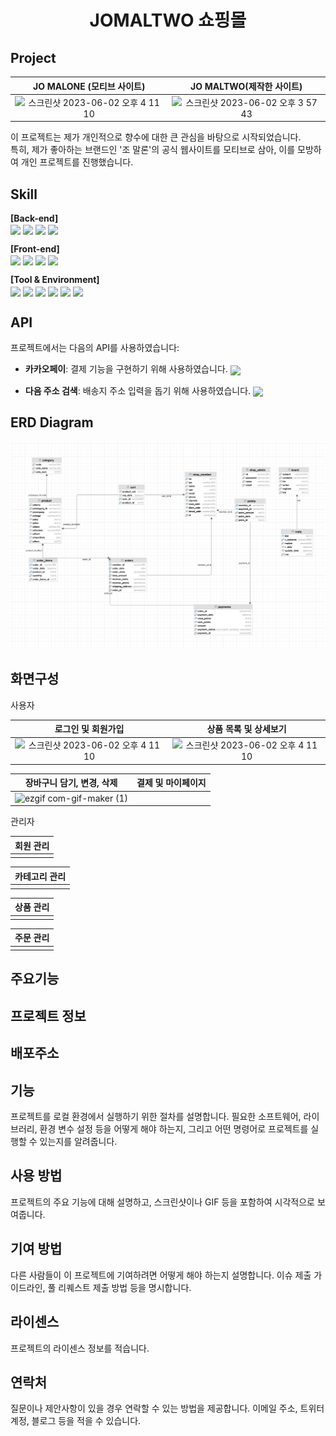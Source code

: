 <h1 align="center">JOMALTWO 쇼핑몰</h1>

## Project

| JO MALONE (모티브 사이트) | JO MALTWO(제작한 사이트) |
| :--------: | :--------: |
| <img width="500" height="400" alt="스크린샷 2023-06-02 오후 4 11 10" src="https://github.com/josolha/shoppingMall/assets/74632395/29099e82-19b7-43bc-b194-481d2a3824ca"> |<img width="500" height="400" alt="스크린샷 2023-06-02 오후 3 57 43" src="https://github.com/josolha/shoppingMall/assets/74632395/e419e7a8-306b-43b6-817b-fa76853cba53">|

이 프로젝트는 제가 개인적으로 향수에 대한 큰 관심을 바탕으로 시작되었습니다.  
특히, 제가 좋아하는 브랜드인 '조 말론'의 공식 웹사이트를 모티브로 삼아, 이를 모방하여 개인 프로젝트를 진행했습니다.  

<!-- 이 프로젝트를 통해, 저는 조 말론의 웹사이트에서 제공하는 다양한 향수와 뷰티 제품들을 소개하고, 사용자들이 제품을 쉽게 검색하고 구매할 수 있도록 하는 기능을 구현하였습니다. 또한, 향수 추천 기능 등 사용자 경험을 높이는 다양한 요소를 추가하였습니다.

한편, 관리자를 위한 기능도 함께 구현하였습니다. 관리자는 새로운 제품을 등록하거나 기존 제품의 정보를 수정할 수 있습니다. 또한, 사용자들의 주문 현황을 확인하고 관리할 수 있는 기능도 포함하였습니다.

이 프로젝트를 통해 저는 웹 개발에 필요한 다양한 기술을 실제로 적용해보고, 웹사이트 구축에 대한 이해를 높일 수 있었습니다. 그 과정에서 겪은 어려움과 그것을 해결한 경험은 저에게 소중한 배움으로 남았습니다. -->

## Skill

**[Back-end]**  
<img align="center" src="https://img.shields.io/badge/java-%23ED8B00.svg?style=for-the-badge&logo=openjdk&logoColor=white" /> 
<img align="center" src="https://img.shields.io/badge/Spring-6DB33F?style=for-the-badge&logo=spring&logoColor=white" /> 
<img align="center" src="https://img.shields.io/badge/MyBatis-%232BA9E1.svg?style=for-the-badge&logoColor=white" /> 
<img align="center" src="https://img.shields.io/badge/MySQL-4479A1?style=for-the-badge&logo=mysql&logoColor=white" />

**[Front-end]**  
<img align="center" src="https://img.shields.io/badge/JavaScript-F7DF1E?style=for-the-badge&logo=javascript&logoColor=black" /> 
<img align="center" src="https://img.shields.io/badge/HTML5-E34F26?style=for-the-badge&logo=html5&logoColor=white" /> 
<img align="center" src="https://img.shields.io/badge/CSS3-1572B6?style=for-the-badge&logo=css3&logoColor=white" /> 
<img align="center" src="https://img.shields.io/badge/Bootstrap-563D7C?style=for-the-badge&logo=bootstrap&logoColor=white" />

**[Tool & Environment]**  
<img align="center" src="https://img.shields.io/badge/Spring_Tool_Suite-6DB33F?style=for-the-badge&logo=spring&logoColor=white" /> 
<img align="center" src="https://img.shields.io/badge/Maven-C71A36?style=for-the-badge&logo=apache-maven&logoColor=white" />
<img align="center" src="https://img.shields.io/badge/Git-F05032?style=for-the-badge&logo=git&logoColor=white" />
<img align="center" src="https://img.shields.io/badge/Amazon_AWS-232F3E?style=for-the-badge&logo=amazon-aws&logoColor=white" />
<img align="center" src="https://img.shields.io/badge/Postman-FF6C37?style=for-the-badge&logo=postman&logoColor=white" />
<img align="center" src="https://img.shields.io/badge/AWS Ec2-%23FF9900.svg?style=for-the-badge&logo=amazon-aws&logoColor=white" />


## API
프로젝트에서는 다음의 API를 사용하였습니다:

- **카카오페이**: 결제 기능을 구현하기 위해 사용하였습니다. <img align="center" src="https://img.shields.io/badge/KakaoPay-FFCD00?style=for-the-badge&logo=kakao&logoColor=black" />

- **다음 주소 검색**: 배송지 주소 입력을 돕기 위해 사용하였습니다. <img align="center" src="https://img.shields.io/badge/Daum-FFCD00?style=for-the-badge&logo=kakao&logoColor=black" />


## ERD Diagram
<img src="https://github.com/josolha/shoppingMall/blob/master/shoppingMall/src/main/java/com/web/jomaltwo/model/ERD.png" width="1000">

## 화면구성

사용자

| 로그인 및 회원가입 |상품 목록 및 상세보기|
| :--------: |:--------: |
| <img width="500" height="400" alt="스크린샷 2023-06-02 오후 4 11 10" src="https://github.com/josolha/shoppingMall/assets/74632395/5700d502-8be3-4674-8fe8-df2bf01174a4">|<img width="500" height="400" alt="스크린샷 2023-06-02 오후 4 11 10" src="https://github.com/josolha/shoppingMall/assets/74632395/5700d502-8be3-4674-8fe8-df2bf01174a4">|

  

| 장바구니 담기, 변경, 삭제| 결제 및 마이페이지|
| :--------: |:--------: |
|![ezgif com-gif-maker (1)](https://github.com/josolha/shoppingMall/assets/74632395/2d248a80-cd83-4484-aedf-47c546bbfdbc)||


관리자

|회원 관리|
| :--------: |
| |

|카테고리 관리|
| :--------: |
| |

|상품 관리|
| :--------: |
| |

|주문 관리|
| :--------: |
| |



## 주요기능


## 프로젝트 정보 


## 배포주소


## 기능
프로젝트를 로컬 환경에서 실행하기 위한 절차를 설명합니다. 필요한 소프트웨어, 라이브러리, 환경 변수 설정 등을 어떻게 해야 하는지, 그리고 어떤 명령어로 프로젝트를 실행할 수 있는지를 알려줍니다.

## 사용 방법
프로젝트의 주요 기능에 대해 설명하고, 스크린샷이나 GIF 등을 포함하여 시각적으로 보여줍니다.

## 기여 방법
다른 사람들이 이 프로젝트에 기여하려면 어떻게 해야 하는지 설명합니다. 이슈 제출 가이드라인, 풀 리퀘스트 제출 방법 등을 명시합니다.

## 라이센스
프로젝트의 라이센스 정보를 적습니다. 

## 연락처
질문이나 제안사항이 있을 경우 연락할 수 있는 방법을 제공합니다. 이메일 주소, 트위터 계정, 블로그 등을 적을 수 있습니다.

